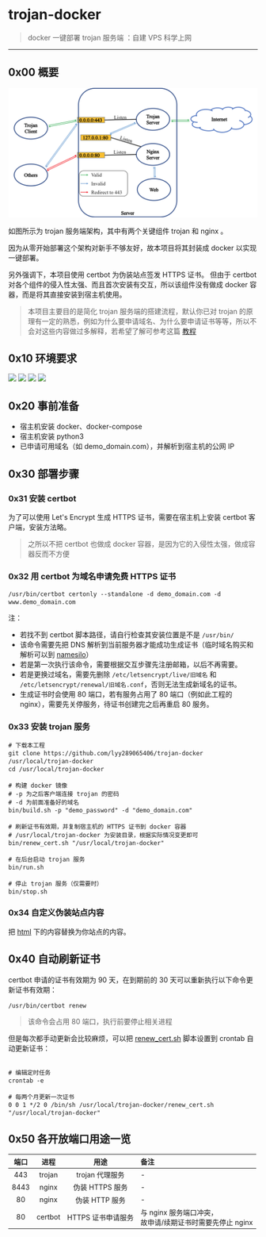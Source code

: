 # trojan-docker

> docker 一键部署 trojan 服务端 ：自建 VPS 科学上网

------

## 0x00 概要

![](nginx/html/imgs/trojan.png)

如图所示为 trojan 服务端架构，其中有两个关键组件 trojan 和 nginx 。

因为从零开始部署这个架构对新手不够友好，故本项目将其封装成 docker 以实现一键部署。

另外强调下，本项目使用 certbot 为伪装站点签发 HTTPS 证书。 但由于 certbot 对各个组件的侵入性太强、而且首次安装有交互，所以该组件没有做成 docker 容器，而是将其直接安装到宿主机使用。

> 本项目主要目的是简化 trojan 服务端的搭建流程，默认你已对 trojan 的原理有一定的熟悉，例如为什么要申请域名、为什么要申请证书等等，所以不会对这些内容做过多解释，若希望了解可参考这篇 [教程](https://exp-blog.com/net/trojan-zheng-yan-kan-shi-jie-jiao-cheng/)


## 0x10 环境要求

![](https://img.shields.io/badge/Platform-Linux%20amd64-brightgreen.svg) ![](https://img.shields.io/badge/OS-CentOS%207%2B-brightgreen.svg) ![](https://img.shields.io/badge/OS-Ubuntu%2016.04%2B-brightgreen.svg) ![](https://img.shields.io/badge/OS-Debian%209%2B-brightgreen.svg)


## 0x20 事前准备

- 宿主机安装 docker、docker-compose
- 宿主机安装 python3
- 已申请可用域名（如 demo_domain.com），并解析到宿主机的公网 IP


## 0x30 部署步骤

### 0x31 安装 certbot

为了可以使用 Let's Encrypt 生成 HTTPS 证书，需要在宿主机上安装 certbot 客户端，安装方法略。

> 之所以不把 certbot 也做成 docker 容器，是因为它的入侵性太强，做成容器反而不方便


### 0x32 用 certbot 为域名申请免费 HTTPS 证书

```shell
/usr/bin/certbot certonly --standalone -d demo_domain.com -d www.demo_domain.com
```

注：

- 若找不到 certbot 脚本路径，请自行检查其安装位置是不是 `/usr/bin/`
- 该命令需要先把 DNS 解析到当前服务器才能成功生成证书（临时域名购买和解析可以到 [namesilo](https://www.namesilo.com)）
- 若是第一次执行该命令，需要根据交互步骤先注册邮箱，以后不再需要。
- 若是更换过域名，需要先删除 `/etc/letsencrypt/live/旧域名` 和 `/etc/letsencrypt/renewal/旧域名.conf`，否则无法生成新域名的证书。
- 生成证书时会使用 80 端口，若有服务占用了 80 端口（例如此工程的 nginx），需要先关停服务，待证书创建完之后再重启 80 服务。



### 0x33 安装 trojan 服务

```shell
# 下载本工程
git clone https://github.com/lyy289065406/trojan-docker /usr/local/trojan-docker
cd /usr/local/trojan-docker

# 构建 docker 镜像
# -p 为之后客户端连接 trojan 的密码
# -d 为前面准备好的域名
bin/build.sh -p "demo_password" -d "demo_domain.com"

# 刷新证书有效期，并复制宿主机的 HTTPS 证书到 docker 容器
# /usr/local/trojan-docker 为安装目录，根据实际情况变更即可
bin/renew_cert.sh "/usr/local/trojan-docker"

# 在后台启动 trojan 服务
bin/run.sh

# 停止 trojan 服务（仅需要时）
bin/stop.sh
```


### 0x34 自定义伪装站点内容

把 [html](./html) 下的内容替换为你站点的内容。



## 0x40 自动刷新证书

certbot 申请的证书有效期为 90 天，在到期前的 30 天可以重新执行以下命令更新证书有效期：

```
/usr/bin/certbot renew
```

> 该命令会占用 80 端口，执行前要停止相关进程

但是每次都手动更新会比较麻烦，可以把 [renew_cert.sh](renew_cert.sh) 脚本设置到 crontab 自动更新证书：


```shell

# 编辑定时任务
crontab -e

# 每两个月更新一次证书
0 0 1 */2 0 /bin/sh /usr/local/trojan-docker/renew_cert.sh "/usr/local/trojan-docker"
```


## 0x50 各开放端口用途一览

| 端口 | 进程 | 用途 | 备注 |
|:---:|:---:|:---:|:---|
| 443 | trojan | trojan 代理服务 | - |
| 8443 | nginx | 伪装 HTTPS 服务 | - |
| 80 | nginx | 伪装 HTTP 服务 | - |
| 80 | certbot | HTTPS 证书申请服务 | 与 nginx 服务端口冲突，<br/>故申请/续期证书时需要先停止 nginx |

